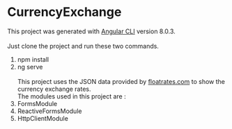 # CurrencyExchange

This project was generated with [Angular CLI](https://github.com/angular/angular-cli) version 8.0.3.<br>
<br>
Just clone the project and run these two commands.<br>
1. npm install
2. ng serve
<br><br>
This project uses the JSON data provided by [floatrates.com](https://floatrates.com) to show the currency exchange rates.<br>
The modules used in this project are : 
1. FormsModule
2. ReactiveFormsModule
3. HttpClientModule